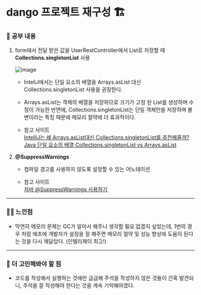 # dango 프로젝트 재구성 🏗️

### 🚸 공부 내용

1. form에서 전달 받은 값을 UserRestController에서 List<UserMasterDto>로 저장할 때 **Collections.singletonList** 사용  
   
   ![image](https://github.com/cha2code/daily_study/assets/141387662/236583a2-2b97-4235-a40e-99cc6dc6b4e2)

   * InteliJ에서는 단일 요소의 배열을 Arrays.asList 대신 Collections.singletonList 사용을 권장한다.
   * Arrays.asList는 객체의 배열을 저장하므로 크기가 고정 된 List를 생성하며 수정이 가능한 반면에,
     Collections.singletonList는 단일 객체만을 저장하며 불변이라는 특징 때문에 메모리 절약에 더 효과적이다.
  
   * 참고 사이트  
     [IntelliJ는 왜 Arrays.asList대신 Collections.singletonList를 추천해줄까?](https://www.korecmblog.com/blog/arrays-asList-alternative-Collections-singletonList)  
     [Java 단일 요소의 배열 Collections.singletonList vs Arrays.asList](https://prohannah.tistory.com/85)  

2. **@SuppressWarnings**
   * 컴파일 경고를 사용하지 않도록 설정할 수 있는 어노테이션
     
   * 참고 사이트     
   [자바 @SuppressWarnings 사용하기](https://ktko.tistory.com/entry/Java%EC%9D%98-SuppressWarnings-%EC%82%AC%EC%9A%A9%ED%95%98%EA%B8%B0)

---
  
### 🧑‍💻 느낀점

* 막연히 메모리 문제는 GC가 알아서 해주니 생각할 필요 없겠지 싶었는데, 1번의 경우 처럼 애초에 개발자가 설정을 잘 해주면
  메모리 절약 및 성능 향상에 도움이 된다는 것을 다시 깨달았다. (인텔리제이 최고!)

---

### 🚧 더 고민해봐야 할 점

* 코드를 작성해서 실행하는 것에만 급급해 주석을 작성하지 않은 것들이 간혹 발견되니, 주석을 잘 작성해야 한다는 것을 계속 기억해야겠다.
